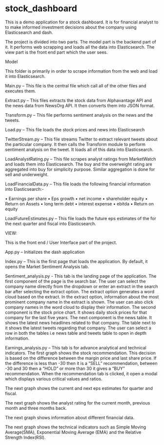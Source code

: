 # stock_dashboard

This is a demo application for a stock dashboard. It is for financial analyst to to make informed investment decisions about the company using Elasticsearch and dash. 

The project is divided into two parts. The model part is the backend part of it. It performs web scrapping and loads all the data into Elasticsearch.  The view part is the front end part which the user sees. 

Model 

This folder is primarily in order to scrape information from the web and load it into Elasticsearch.

Main.py – This file is the central file which call all of the other files and executes them.

Extract.py – This files extracts the stock data from Alphavantage API and the news data from NewsOrg API. It then converts them into JSON format.

Transform.py – This file performs sentiment analysis on the news and the tweets.

Load.py – This file loads the stock prices and news into Elasticsearch

TwitterStream.py – This file streams Twitter to extract relevant tweets about the particular company. It then calls the Transform module to perform sentiment analysis on the tweet. It loads all of this data into Elasticsearch.

LoadAnalystRating.py – This file scrapes analyst ratings from MarketWatch and loads them into Elasticsearch. The buy and the overweight rating are aggregated into buy for simplicity purpose. Similar aggregation is done for sell and underweight.  

LoadFinancialData.py – This file loads the following financial information into Elasticsearch:- 

•	Earnings per share
•	Eps growth
•	net income
•	shareholder equity
•	Return on Assets
•	long term debt
•	interest expense
•	ebitda
•	Return on equity

LoadFutureEstimates.py – This file loads the future eps estimates of the for the next quarter and fiscal into Elasticsearch.


VIEW:

This is the front end / User Interface part of the project.

App.py – Initializes the dash application

Index.py – This is the first page that loads the application. By default, it opens the Market Sentiment Analysis tab.  

Sentiment_analysis.py -  This tab is the landing page of the application.  The first component of the page is the search bar. The user can select the company name directly from the dropdown or enter an extract in the search bar after selecting the extract option. The extract option generates a word cloud based on the extract. In the extract option, information about the most prominent company name in the extract is shown. The user can also click company names in the word cloud to display their information. The second component is the stock price chart. It shows daily stock prices for that company for the last five years. The next component is the news table. It shows the latest news headlines related to that company. The table next to it shows the latest tweets regarding that company. The user can select a row in both the tables i.e news table and tweets table to open in depth information.    

Earnings_analysis.py – This tab is for advance analytical and technical indicators. The first graph shows the stock recommendation. This decision is based on the difference between the margin price and last share price. If the difference is less than -30 then it is a “SELL” recommendation, between -30 and 30 then a “HOLD” or more than 30 it gives a “BUY” recommendation. When the recommendation tab is clicked, it open a modal which displays various critical values and ratios.

The next graph shows the current and next eps estimates for quarter and fiscal.

The next graph shows the analyst rating for the current month, previous month and three months back.

The next graph shows information about different financial data.

The next graph shows the technical indicators such as Simple Moving Average(SMA), Exponential Moving Average (EMA)  and the Relative Strength Index(RSI).




